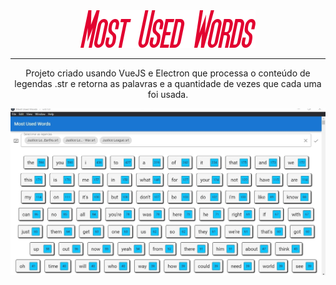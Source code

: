 <div align='center'>
<img src='./public/logo.png'>
<hr>

<p>Projeto criado usando VueJS e Electron que processa o conteúdo de legendas .str e retorna as palavras e a quantidade de vezes que cada uma foi usada. </p>

<img src='./public/screenShot.jpg'>

</div>

